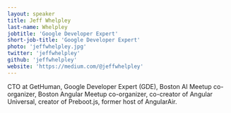 ```yaml
---
layout: speaker
title: Jeff Whelpley
last-name: Whelpley
jobtitle: 'Google Developer Expert'
short-job-title: 'Google Developer Expert'
photo: 'jeffwhelpley.jpg'
twitter: 'jeffwhelpley'
github: 'jeffwhelpley'
website: 'https://medium.com/@jeffwhelpley'
---
```


CTO at GetHuman, Google Developer Expert (GDE), Boston AI Meetup co-organizer, Boston Angular Meetup co-organizer, co-creator of Angular Universal, creator of Preboot.js, former host of AngularAir.
